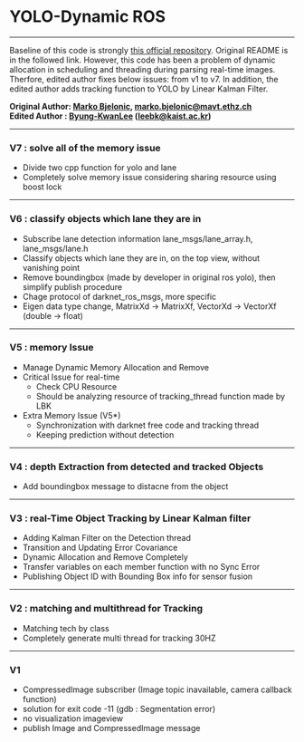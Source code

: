 # YOLO-Dynamic ROS
___
Baseline of this code is strongly [this official repository](https://github.com/leggedrobotics/darknet_ros). Original README is in the followed link. However, this code has been a problem of dynamic allocation in scheduling and threading during parsing real-time images. Therfore, edited author fixes below issues: from v1 to v7. In addition, the edited author adds tracking function to YOLO by Linear Kalman Filter.

  **Original Author: [Marko Bjelonic](https://sites.google.com/site/bjelonicmarko/), marko.bjelonic@mavt.ethz.ch** <br />
  **Edited Author : [Byung-KwanLee](https://scholar.google.co.kr/citations?user=rl0JXCQAAAAJ&hl=en) (leebk@kaist.ac.kr)**
___

### V7 : solve all of the memory issue
- Divide two cpp function for yolo and lane
- Completely solve memory issue considering sharing resource using boost lock
___
### V6 : classify objects which lane they are in
- Subscribe lane detection information lane_msgs/lane_array.h, lane_msgs/lane.h
- Classify objects which lane they are in, on the top view, without vanishing point
- Remove boundingbox (made by developer in original ros yolo), then simplify publish procedure
- Chage protocol of darknet_ros_msgs, more specific
- Eigen data type change, MatrixXd -> MatrixXf, VectorXd -> VectorXf (double -> float)
___
### V5 : memory Issue
- Manage Dynamic Memory Allocation and Remove
- Critical Issue for real-time
    - Check CPU Resource
    - Should be analyzing resource of tracking_thread function made by LBK
- Extra Memory Issue (V5*)
    + Synchronization with darknet free code and tracking thread
    + Keeping prediction without detection
___

### V4 : depth Extraction from detected and tracked Objects
- Add boundingbox message to distacne from the object
___
### V3 : real-Time Object Tracking by Linear Kalman filter
- Adding Kalman Filter on the Detection thread
- Transition and Updating Error Covariance
- Dynamic Allocation and Remove Completely
- Transfer variables on each member function with no Sync Error
- Publishing Object ID with Bounding Box info for sensor fusion
___

### V2 : matching and multithread for Tracking
- Matching tech by class
- Completely generate multi thread for tracking 30HZ
___
### V1
- CompressedImage subscriber (Image topic inavailable, camera callback function)
- solution for exit code -11 (gdb : Segmentation error)
- no visualization imageview
- publish Image and CompressedImage message
